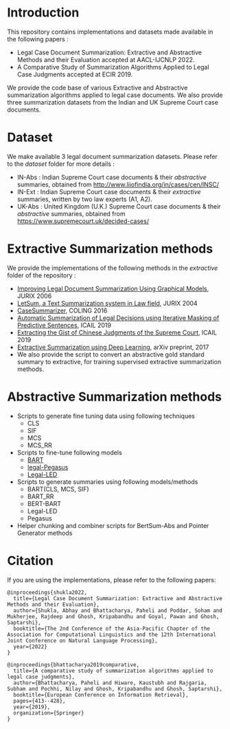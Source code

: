 # Introduction

This repository contains implementations and datasets made available in the following papers :

- Legal Case Document Summarization: Extractive and Abstractive Methods and their Evaluation accepted at AACL-IJCNLP 2022.
- A Comparative Study of Summarization Algorithms Applied to Legal Case Judgments accepted at ECIR 2019.

We provide the code base of various Extractive and Abstractive summarization algorithms applied to legal case documents. We also provide three summarization datasets from the Indian and UK Supreme Court case documents.

# Dataset

We make available 3 legal document summarization datasets. Please refer to the *dataset* folder for more details :

- IN-Abs : Indian Supreme Court case documents & their *abstractive* summaries, obtained from http://www.liiofindia.org/in/cases/cen/INSC/
- IN-Ext : Indian Supreme Court case documents & their *extractive* summaries, written by two law experts (A1, A2).
- UK-Abs : United Kingdom (U.K.) Supreme Court case documents & their *abstractive* summaries, obtained from https://www.supremecourt.uk/decided-cases/


# Extractive Summarization methods

We provide the implementations of the following methods in the *extractive* folder of the repository :

- [Improving Legal Document Summarization Using Graphical Models](https://www.cse.iitm.ac.in/~ravi/papers/Saravanan_jurix_06.pdf), JURIX 2006
- [LetSum, a Text Summarization system in Law field](http://rali.iro.umontreal.ca/rali/?q=en/node/673), JURIX 2004
- [CaseSummarizer](http://www.aclweb.org/anthology/C16-2054), COLING 2016
- [Automatic Summarization of Legal Decisions using Iterative Masking of Predictive Sentences](https://dl.acm.org/doi/10.1145/3322640.3326728), ICAIL 2019
- [Extracting the Gist of Chinese Judgments of the Supreme Court](https://dl.acm.org/doi/10.1145/3322640.3326715), ICAIL 2019 
- [Extractive Summarization using Deep Learning](https://arxiv.org/pdf/1708.04439.pdf), arXiv preprint, 2017
- We also provide the script to convert an abstractive gold standard summary to extractive, for training supervised extractive summarization methods.


# Abstractive Summarization methods

- Scripts to generate fine tuning data using following techniques
  - CLS
  - SIF
  - MCS
  - MCS_RR
- Scripts to fine-tune following models
  - [BART](https://huggingface.co/facebook/BART_large)
  - [legal-Pegasus](https://huggingface.co/nsi319/legal-pegasus)
  - [Legal-LED](https://huggingface.co/nsi319/legal-led-base-16384)
- Scripts to generate summaries using following models/methods 
  - BART(CLS, MCS, SIF)
  - BART_RR
  - BERT-BART
  - Legal-LED
  - Pegasus
- Helper chunking and combiner scripts for BertSum-Abs and Pointer Generator methods

<!-- ## References

- [Enhancing Unsupervised Sentence Similarity Methods with Deep Contextualised Word Representations](https://acl-bg.org/proceedings/2019/RANLP%202019/pdf/RANLP115.pdf), RANLP 2019
- [Sentence-BERT: Sentence Embeddings using Siamese BERT-Networks](https://arxiv.org/abs/1908.10084), EMNLP 2019 --> 

# Citation
If you are using the implementations, please refer to the following papers:
```
@inproceedings{shukla2022,
  title={Legal Case Document Summarization: Extractive and Abstractive Methods and their Evaluation},
  author={Shukla, Abhay and Bhattacharya, Paheli and Poddar, Soham and Mukherjee, Rajdeep and Ghosh, Kripabandhu and Goyal, Pawan and Ghosh, Saptarshi},
  booktitle={The 2nd Conference of the Asia-Pacific Chapter of the Association for Computational Linguistics and the 12th International Joint Conference on Natural Language Processing},
  year={2022}
}

@inproceedings{bhattacharya2019comparative,
  title={A comparative study of summarization algorithms applied to legal case judgments},
  author={Bhattacharya, Paheli and Hiware, Kaustubh and Rajgaria, Subham and Pochhi, Nilay and Ghosh, Kripabandhu and Ghosh, Saptarshi},
  booktitle={European Conference on Information Retrieval},
  pages={413--428},
  year={2019},
  organization={Springer}
}
```


